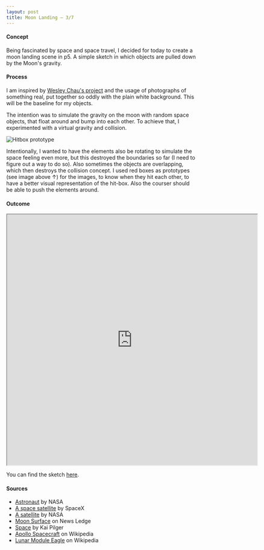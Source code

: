```yaml
---
layout: post
title: Moon Landing — 3/7
---
```


#### Concept

Being fascinated by space and space travel, I decided for today to create a moon landing scene in p5. A simple sketch in which objects are pulled down by the Moon's gravity.

#### Process

I am inspired by [Wesley Chau's project](https://mfadt-chau.tumblr.com/post/632725303995793408/joining-nature-17-2020-this-week-ive-been) and the usage of photographs of something real, put together so oddly with the plain white background. This will be the baseline for my objects.

The intention was to simulate the gravity on the moon with random space objects, that float around and bump into each other. To achieve that, I experimented with a virtual gravity and collision. 

![Hitbox prototype](/mfadt-ms1-blog/assets/hitboxPrototype@2x.png)

Intentionally, I wanted to have the elements also be rotating to simulate the space feeling even more, but this destroyed the boundaries so far (I need to figure out a way to do so). Also sometimes the objects are overlapping, which then destroys the collision concept. I used red boxes as prototypes (see image above ↑) for the images, to know when they hit each other, to have a better visual representation of the hit-box. Also the courser should be able to push the elements around.

#### Outcome

<iframe 
    width="664px"
    height="664px"
    src="https://editor.p5js.org/olivierbrcknr/embed/VIqh9fm5h">
    </iframe>

You can find the sketch [here](https://editor.p5js.org/olivierbrcknr/sketches/VIqh9fm5h).

#### Sources

* [Astronaut](https://unsplash.com/photos/Yj1M5riCKk4) by NASA 
* [A space satellite](https://unsplash.com/photos/VBNb52J8Trk) by SpaceX
* [A satellite](https://unsplash.com/photos/UPyf9vu0FiI) by NASA
* [Moon Surface](https://www.newsledge.com/moon-fire-fountains/) on News Ledge
* [Space](https://unsplash.com/photos/Ef6iL87-vOA) by Kai Pilger
* [Apollo Spacecraft](https://en.wikipedia.org/wiki/Apollo_(spacecraft)) on Wikipedia
* [Lunar Module Eagle](https://en.wikipedia.org/wiki/Lunar_Module_Eagle) on Wikipedia
